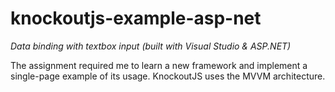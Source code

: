 # knockoutjs-example-asp-net
_Data binding with textbox input (built with Visual Studio &amp; ASP.NET)_

The assignment required me to learn a new framework and implement a single-page example of its usage. KnockoutJS uses the MVVM architecture.
